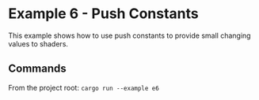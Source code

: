# Example 6 - Push Constants

This example shows how to use push constants to provide small changing values
to shaders.

## Commands

From the project root: `cargo run --example e6`
